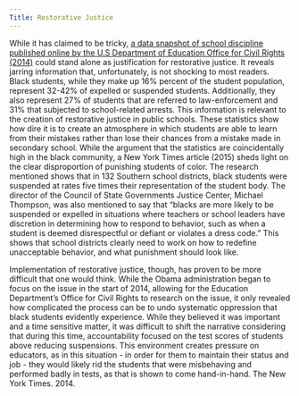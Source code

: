```yaml
---
Title: Restorative Justice
---
```


<p>While it has claimed to be tricky, <a href="https://scholar.uwindsor.ca/cgi/viewcontent.cgi?article=1019&context=educationpub
">a data snapshot of school discipline published online by the  U.S Department of Education Office for Civil Rights (2014)</a> could stand alone as justification for restorative justice. It reveals jarring information that, unfortunately, is not shocking to most readers. Black students, while they make up 16% percent of the student population, represent 32-42% of expelled or suspended students. Additionally, they also represent 27% of students that are referred to law-enforcement and 31% that subjected to school-related arrests. This information is relevant to the creation of restorative justice in public schools. These statistics show how dire it is to create an atmosphere in which students are able to learn from their mistakes rather than lose their chances from a mistake made in secondary school. While the argument that the statistics are coincidentally high in the black community, a New York Times article (2015) sheds light on the clear disproportion of punishing students of color. The research mentioned shows that in 132 Southern school districts, black students were suspended at rates five times their representation of the student body. The director of the Council of State Governments Justice Center, Michael Thompson, was also mentioned to say that “blacks are more likely to be suspended or expelled in situations where teachers or school leaders have discretion in determining how to respond to behavior, such as when a student is deemed disrespectful or defiant or violates a dress code.” This shows that school districts clearly need to work on how to redefine unacceptable behavior, and what punishment should look like. </p>
<p>Implementation of restorative justice, though, has proven to be more difficult that one would think. While the Obama administration began to focus on the issue in the start of 2014, allowing for the Education Department’s Office for Civil Rights to research on the issue, it only revealed how complicated the process can be to undo systematic oppression that black students evidently experience. While they believed it was important and a time sensitive matter, it was difficult to shift the narrative considering that during this time, accountability focused on the test scores of students above reducing suspensions. This environment creates pressure on educators, as in this situation - in order for them to maintain their status and job - they would likely rid the students that were misbehaving and performed badly in tests, as that is shown to come hand-in-hand. The New York Times. 2014. </p>